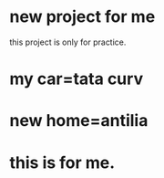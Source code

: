 # new project for me

this project is only for practice.


# my car=tata curv

# new home=antilia

# this is for me.
